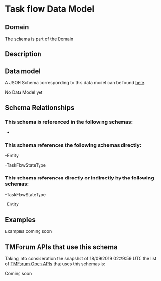 # Task flow Data Model

## Domain

The  schema is part of the  Domain

## Description



## Data model

A JSON Schema corresponding to this data model can be found
[here](https://github.com/tmforum-rand/schemas/blob/master/Common/TaskFlow.schema.json).

No Data Model yet

## Schema Relationships

### This schema is referenced in the following schemas:

-

### This schema references the following schemas directly:

-Entity

-TaskFlowStateType

### This schema references directly or indirectly by the following schemas:

-TaskFlowStateType

-Entity



## Examples

Examples coming soon

## TMForum APIs that use this schema

Taking into consideration the snapshot of 18/09/2019 02:29:59 UTC the list of [TMForum Open APIs](https://www.tmforum.org/open-apis/) that uses this schemas is:

Coming soon